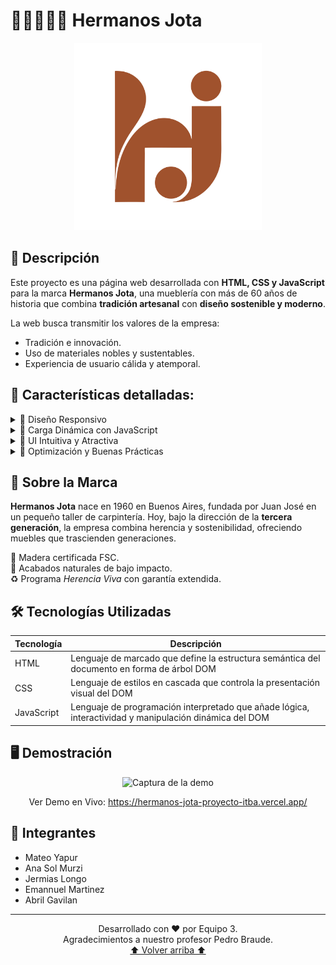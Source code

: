 # 👨🏽‍🤝‍👨🏻 Hermanos Jota

<div align="center">

<img src="./img/logo.svg" alt="Logo Hermanos Jota" width="300"/>


</div>

## 🚀 Descripción

Este proyecto es una página web desarrollada con **HTML, CSS y JavaScript** para la marca **Hermanos Jota**, una mueblería con más de 60 años de historia que combina **tradición artesanal** con **diseño sostenible y moderno**.  

La web busca transmitir los valores de la empresa:  
- Tradición e innovación.  
- Uso de materiales nobles y sustentables.  
- Experiencia de usuario cálida y atemporal.  


## 📌 Características detalladas:  

<details>
  <summary>🔹 Diseño Responsivo</summary>
  <p>La página está construida con **HTML5 y CSS3**, utilizando principios de diseño adaptable para garantizar una visualización óptima en dispositivos móviles, tablets y pantallas de escritorio.</p>
</details>

<details>
  <summary>🔹 Carga Dinámica con JavaScript</summary>
  <p>Los productos destacados y secciones interactivas se cargan dinámicamente mediante **JavaScript**, optimizando la experiencia del usuario y reduciendo la carga inicial.</p>
</details>

<details>
  <summary>🔹 UI Intuitiva y Atractiva</summary>
  <p>Se prioriza una interfaz limpia, minimalista y fácil de navegar, que combina la estética atemporal de los años 60 con la modernidad del diseño web actual.</p>
</details>

<details>
  <summary>🔹 Optimización y Buenas Prácticas</summary>
  <ul>
    <li>Estructura semántica en HTML.</li>
    <li>Uso de meta-etiquetas para SEO.</li>
    <li>Lazy Loading en imágenes para mejorar el rendimiento.</li>
    <li>Compatibilidad con navegadores modernos.</li>
  </ul>
</details>

## 📖 Sobre la Marca  

**Hermanos Jota** nace en 1960 en Buenos Aires, fundada por Juan José en un pequeño taller de carpintería. Hoy, bajo la dirección de la **tercera generación**, la empresa combina herencia y sostenibilidad, ofreciendo muebles que trascienden generaciones.  

🌳 Madera certificada FSC.  
🌱 Acabados naturales de bajo impacto.  
♻️ Programa *Herencia Viva* con garantía extendida.  


## 🛠️ Tecnologías Utilizadas

<div align="center">

| Tecnología                 | Descripción                                                      |
| -------------------------- | ---------------------------------------------------------------- |
| HTML                   | Lenguaje de marcado que define la estructura semántica del documento en forma de árbol DOM |
| CSS             | Lenguaje de estilos en cascada que controla la presentación visual del DOM             |
| JavaScript                 | Lenguaje de programación interpretado que añade lógica, interactividad y manipulación dinámica del DOM                   |

</div>

## 🖥️ Demostración

<div align="center">

<img src="https://i.imgur.com/WU60avb.jpeg" alt="Captura de la demo" width="600"/>

Ver Demo en Vivo: https://hermanos-jota-proyecto-itba.vercel.app/

</div>

## 💬 Integrantes
- Mateo Yapur
- Ana Sol Murzi
- Jermias Longo
- Emannuel Martinez
- Abril Gavilan

---

<div align="center">
  
Desarrollado con ❤️ por Equipo 3. 
<br/> Agradecimientos a nuestro profesor Pedro Braude. <br/>
<a href="#-hermanos-jota">⬆️ Volver arriba ⬆️</a>
  
<div/>





